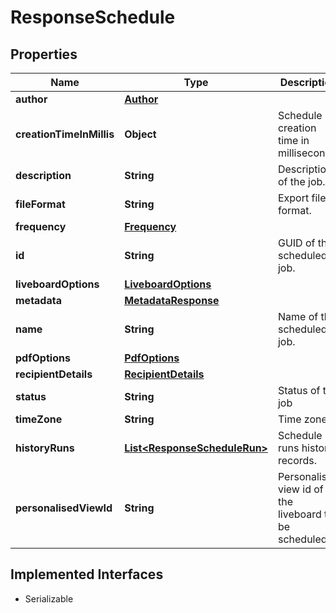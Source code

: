 

# ResponseSchedule


## Properties

| Name | Type | Description | Notes |
|------------ | ------------- | ------------- | -------------|
|**author** | [**Author**](Author.md) |  |  |
|**creationTimeInMillis** | **Object** | Schedule creation time in milliseconds. |  |
|**description** | **String** | Description of the job. |  [optional] |
|**fileFormat** | **String** | Export file format. |  |
|**frequency** | [**Frequency**](Frequency.md) |  |  |
|**id** | **String** | GUID of the scheduled job. |  |
|**liveboardOptions** | [**LiveboardOptions**](LiveboardOptions.md) |  |  [optional] |
|**metadata** | [**MetadataResponse**](MetadataResponse.md) |  |  |
|**name** | **String** | Name of the scheduled job. |  |
|**pdfOptions** | [**PdfOptions**](PdfOptions.md) |  |  [optional] |
|**recipientDetails** | [**RecipientDetails**](RecipientDetails.md) |  |  |
|**status** | **String** | Status of the job |  [optional] |
|**timeZone** | **String** | Time zone |  |
|**historyRuns** | [**List&lt;ResponseScheduleRun&gt;**](ResponseScheduleRun.md) | Schedule runs history records. |  [optional] |
|**personalisedViewId** | **String** | Personalised view id of the liveboard to be scheduled. |  [optional] |


## Implemented Interfaces

* Serializable


